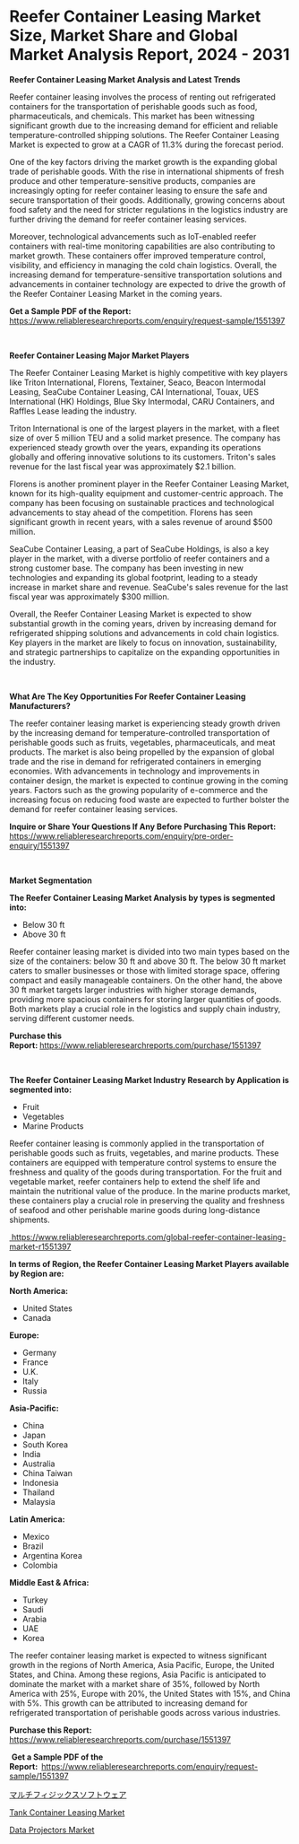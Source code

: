 <p><h1>Reefer Container Leasing Market Size, Market Share and Global Market Analysis Report, 2024 - 2031</h1></p><p><strong>Reefer Container Leasing Market Analysis and Latest Trends</strong></p>
<p><p>Reefer container leasing involves the process of renting out refrigerated containers for the transportation of perishable goods such as food, pharmaceuticals, and chemicals. This market has been witnessing significant growth due to the increasing demand for efficient and reliable temperature-controlled shipping solutions. The Reefer Container Leasing Market is expected to grow at a CAGR of 11.3% during the forecast period.</p><p>One of the key factors driving the market growth is the expanding global trade of perishable goods. With the rise in international shipments of fresh produce and other temperature-sensitive products, companies are increasingly opting for reefer container leasing to ensure the safe and secure transportation of their goods. Additionally, growing concerns about food safety and the need for stricter regulations in the logistics industry are further driving the demand for reefer container leasing services.</p><p>Moreover, technological advancements such as IoT-enabled reefer containers with real-time monitoring capabilities are also contributing to market growth. These containers offer improved temperature control, visibility, and efficiency in managing the cold chain logistics. Overall, the increasing demand for temperature-sensitive transportation solutions and advancements in container technology are expected to drive the growth of the Reefer Container Leasing Market in the coming years.</p></p>
<p><strong>Get a Sample PDF of the Report:&nbsp;</strong> <a href="https://www.reliableresearchreports.com/enquiry/request-sample/1551397">https://www.reliableresearchreports.com/enquiry/request-sample/1551397</a></p>
<p>&nbsp;</p>
<p><strong>Reefer Container Leasing Major Market Players</strong></p>
<p><p>The Reefer Container Leasing Market is highly competitive with key players like Triton International, Florens, Textainer, Seaco, Beacon Intermodal Leasing, SeaCube Container Leasing, CAI International, Touax, UES International (HK) Holdings, Blue Sky Intermodal, CARU Containers, and Raffles Lease leading the industry. </p><p>Triton International is one of the largest players in the market, with a fleet size of over 5 million TEU and a solid market presence. The company has experienced steady growth over the years, expanding its operations globally and offering innovative solutions to its customers. Triton's sales revenue for the last fiscal year was approximately $2.1 billion.</p><p>Florens is another prominent player in the Reefer Container Leasing Market, known for its high-quality equipment and customer-centric approach. The company has been focusing on sustainable practices and technological advancements to stay ahead of the competition. Florens has seen significant growth in recent years, with a sales revenue of around $500 million.</p><p>SeaCube Container Leasing, a part of SeaCube Holdings, is also a key player in the market, with a diverse portfolio of reefer containers and a strong customer base. The company has been investing in new technologies and expanding its global footprint, leading to a steady increase in market share and revenue. SeaCube's sales revenue for the last fiscal year was approximately $300 million.</p><p>Overall, the Reefer Container Leasing Market is expected to show substantial growth in the coming years, driven by increasing demand for refrigerated shipping solutions and advancements in cold chain logistics. Key players in the market are likely to focus on innovation, sustainability, and strategic partnerships to capitalize on the expanding opportunities in the industry.</p></p>
<p>&nbsp;</p>
<p><strong>What Are The Key Opportunities For Reefer Container Leasing Manufacturers?</strong></p>
<p><p>The reefer container leasing market is experiencing steady growth driven by the increasing demand for temperature-controlled transportation of perishable goods such as fruits, vegetables, pharmaceuticals, and meat products. The market is also being propelled by the expansion of global trade and the rise in demand for refrigerated containers in emerging economies. With advancements in technology and improvements in container design, the market is expected to continue growing in the coming years. Factors such as the growing popularity of e-commerce and the increasing focus on reducing food waste are expected to further bolster the demand for reefer container leasing services.</p></p>
<p><strong>Inquire or Share Your Questions If Any Before Purchasing This Report:</strong> <a href="https://www.reliableresearchreports.com/enquiry/pre-order-enquiry/1551397">https://www.reliableresearchreports.com/enquiry/pre-order-enquiry/1551397</a></p>
<p>&nbsp;</p>
<p><strong>Market Segmentation</strong></p>
<p><strong>The Reefer Container Leasing Market Analysis by types is segmented into:</strong></p>
<p><ul><li>Below 30 ft</li><li>Above 30 ft</li></ul></p>
<p><p>Reefer container leasing market is divided into two main types based on the size of the containers: below 30 ft and above 30 ft. The below 30 ft market caters to smaller businesses or those with limited storage space, offering compact and easily manageable containers. On the other hand, the above 30 ft market targets larger industries with higher storage demands, providing more spacious containers for storing larger quantities of goods. Both markets play a crucial role in the logistics and supply chain industry, serving different customer needs.</p></p>
<p><strong>Purchase this Report:&nbsp;</strong><a href="https://www.reliableresearchreports.com/purchase/1551397">https://www.reliableresearchreports.com/purchase/1551397</a></p>
<p>&nbsp;</p>
<p><strong>The Reefer Container Leasing Market Industry Research by Application is segmented into:</strong></p>
<p><ul><li>Fruit</li><li>Vegetables</li><li>Marine Products</li></ul></p>
<p><p>Reefer container leasing is commonly applied in the transportation of perishable goods such as fruits, vegetables, and marine products. These containers are equipped with temperature control systems to ensure the freshness and quality of the goods during transportation. For the fruit and vegetable market, reefer containers help to extend the shelf life and maintain the nutritional value of the produce. In the marine products market, these containers play a crucial role in preserving the quality and freshness of seafood and other perishable marine goods during long-distance shipments.</p></p>
<p><a href="https://www.reliableresearchreports.com/global-reefer-container-leasing-market-r1551397">&nbsp;https://www.reliableresearchreports.com/global-reefer-container-leasing-market-r1551397</a></p>
<p><strong>In terms of Region, the Reefer Container Leasing Market Players available by Region are:</strong></p>
<p>
    <p> <strong> North America: </strong>
        <ul>
            <li>United States</li>
            <li>Canada</li>
        </ul>
        </p> 
    <p> <strong> Europe: </strong>
        <ul>
            <li>Germany</li>
            <li>France</li>
            <li>U.K.</li>
            <li>Italy</li>
            <li>Russia</li>
        </ul>
        </p> 
    <p> <strong> Asia-Pacific: </strong>
        <ul>
            <li>China</li>
            <li>Japan</li>
            <li>South Korea</li>
            <li>India</li>
            <li>Australia</li>
            <li>China Taiwan</li>
            <li>Indonesia</li>
            <li>Thailand</li>
            <li>Malaysia</li>
        </ul>
        </p> 
    <p> <strong> Latin America: </strong>
        <ul>
            <li>Mexico</li>
            <li>Brazil</li>
            <li>Argentina Korea</li>
            <li>Colombia</li>
        </ul>
        </p> 
    <p> <strong> Middle East & Africa: </strong>
        <ul>
            <li>Turkey</li>
            <li>Saudi</li>
            <li>Arabia</li>
            <li>UAE</li>
            <li>Korea</li>
        </ul>
    </p>
    </p>
<p><p>The reefer container leasing market is expected to witness significant growth in the regions of North America, Asia Pacific, Europe, the United States, and China. Among these regions, Asia Pacific is anticipated to dominate the market with a market share of 35%, followed by North America with 25%, Europe with 20%, the United States with 15%, and China with 5%. This growth can be attributed to increasing demand for refrigerated transportation of perishable goods across various industries.</p></p>
<p><strong>Purchase this Report: </strong><a href="https://www.reliableresearchreports.com/purchase/1551397">https://www.reliableresearchreports.com/purchase/1551397</a></p>
<p>&nbsp;<strong>Get a Sample PDF of the Report:&nbsp;&nbsp;</strong><a href="https://www.reliableresearchreports.com/enquiry/request-sample/1551397">https://www.reliableresearchreports.com/enquiry/request-sample/1551397</a></p>
<p><strong></strong></p>
<p><p><a href="https://github.com/RodHoppe07/Market-Research-Report-List-1/blob/main/851962427263.md">マルチフィジックスソフトウェア</a></p><p><a href="https://github.com/mbisetmhermsr/Market-Research-Report-List-2/blob/main/tank-container-leasing-market.md">Tank Container Leasing Market</a></p><p><a href="https://adventurous-uranium-ef9.notion.site/Data-Projectors-Market-The-Key-To-Successful-Business-Strategy-Forecast-Till-2031-acca92bef8b04b2392eb1f808069ecf1">Data Projectors Market</a></p></p>
